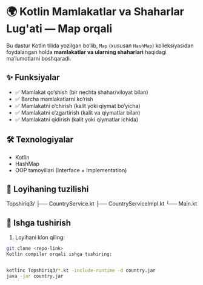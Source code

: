 # 🌍 Kotlin Mamlakatlar va Shaharlar Lug'ati — Map orqali

Bu dastur Kotlin tilida yozilgan bo‘lib, `Map` (xususan `HashMap`) kolleksiyasidan foydalangan holda **mamlakatlar va ularning shaharlari** haqidagi ma’lumotlarni boshqaradi.

## ✨ Funksiyalar
- ✅ Mamlakat qo‘shish (bir nechta shahar/viloyat bilan)
- ✅ Barcha mamlakatlarni ko‘rish
- ✅ Mamlakatni o‘chirish (kalit yoki qiymat bo‘yicha)
- ✅ Mamlakatni o‘zgartirish (kalit va qiymatlar bilan)
- ✅ Mamlakatni qidirish (kalit yoki qiymatlar ichida)

## 🛠 Texnologiyalar
- Kotlin
- HashMap
- OOP tamoyillari (Interface + Implementation)

## 📂 Loyihaning tuzilishi
Topshiriq3/
├── CountryService.kt
├── CountryServiceImpl.kt
└── Main.kt



## 🚀 Ishga tushirish
1. Loyihani klon qiling:
```bash
git clone <repo-link>
Kotlin compiler orqali ishga tushiring:


kotlinc Topshiriq3/*.kt -include-runtime -d country.jar
java -jar country.jar